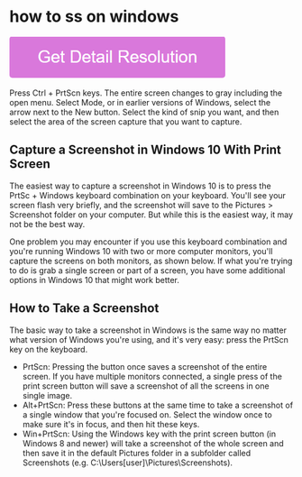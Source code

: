 # how to ss on windows

[![how to ss on windows](gett-stateed.png)](https://github.com/windowsreport/how.to.ss.on.windows/)

Press Ctrl + PrtScn keys. The entire screen changes to gray including the open menu. Select Mode, or in earlier versions of Windows, select the arrow next to the New button. Select the kind of snip you want, and then select the area of the screen capture that you want to capture.

## Capture a Screenshot in Windows 10 With Print Screen

The easiest way to capture a screenshot in Windows 10 is to press the PrtSc + Windows keyboard combination on your keyboard. You'll see your screen flash very briefly, and the screenshot will save to the Pictures > Screenshot folder on your computer. But while this is the easiest way, it may not be the best way.

One problem you may encounter if you use this keyboard combination and you're running Windows 10 with two or more computer monitors, you'll capture the screens on both monitors, as shown below. If what you're trying to do is grab a single screen or part of a screen, you have some additional options in Windows 10 that might work better.

## How to Take a Screenshot 

The basic way to take a screenshot in Windows is the same way no matter what version of Windows you're using, and it's very easy: press the PrtScn key on the keyboard.

* PrtScn: Pressing the button once saves a screenshot of the entire screen. If you have multiple monitors connected, a single press of the print screen button will save a screenshot of all the screens in one single image.
* Alt+PrtScn: Press these buttons at the same time to take a screenshot of a single window that you're focused on. Select the window once to make sure it's in focus, and then hit these keys.
* Win+PrtScn: Using the Windows key with the print screen button (in Windows 8 and newer) will take a screenshot of the whole screen and then save it in the default Pictures folder in a subfolder called Screenshots (e.g. C:\Users\[user]\Pictures\Screenshots).
